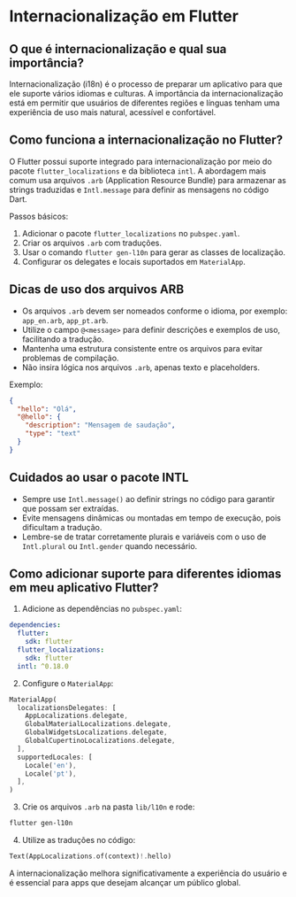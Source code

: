 # Internacionalização em Flutter

## O que é internacionalização e qual sua importância?

Internacionalização (i18n) é o processo de preparar um aplicativo para que ele suporte vários idiomas e culturas. A importância da internacionalização está em permitir que usuários de diferentes regiões e línguas tenham uma experiência de uso mais natural, acessível e confortável.

## Como funciona a internacionalização no Flutter?

O Flutter possui suporte integrado para internacionalização por meio do pacote `flutter_localizations` e da biblioteca `intl`. A abordagem mais comum usa arquivos `.arb` (Application Resource Bundle) para armazenar as strings traduzidas e `Intl.message` para definir as mensagens no código Dart.

Passos básicos:

1. Adicionar o pacote `flutter_localizations` no `pubspec.yaml`.
2. Criar os arquivos `.arb` com traduções.
3. Usar o comando `flutter gen-l10n` para gerar as classes de localização.
4. Configurar os delegates e locais suportados em `MaterialApp`.

## Dicas de uso dos arquivos ARB

* Os arquivos `.arb` devem ser nomeados conforme o idioma, por exemplo: `app_en.arb`, `app_pt.arb`.
* Utilize o campo `@<message>` para definir descrições e exemplos de uso, facilitando a tradução.
* Mantenha uma estrutura consistente entre os arquivos para evitar problemas de compilação.
* Não insira lógica nos arquivos `.arb`, apenas texto e placeholders.

Exemplo:

```json
{
  "hello": "Olá",
  "@hello": {
    "description": "Mensagem de saudação",
    "type": "text"
  }
}
```

## Cuidados ao usar o pacote INTL

* Sempre use `Intl.message()` ao definir strings no código para garantir que possam ser extraídas.
* Evite mensagens dinâmicas ou montadas em tempo de execução, pois dificultam a tradução.
* Lembre-se de tratar corretamente plurais e variáveis com o uso de `Intl.plural` ou `Intl.gender` quando necessário.

## Como adicionar suporte para diferentes idiomas em meu aplicativo Flutter?

1. Adicione as dependências no `pubspec.yaml`:

```yaml
dependencies:
  flutter:
    sdk: flutter
  flutter_localizations:
    sdk: flutter
  intl: ^0.18.0
```

2. Configure o `MaterialApp`:

```dart
MaterialApp(
  localizationsDelegates: [
    AppLocalizations.delegate,
    GlobalMaterialLocalizations.delegate,
    GlobalWidgetsLocalizations.delegate,
    GlobalCupertinoLocalizations.delegate,
  ],
  supportedLocales: [
    Locale('en'),
    Locale('pt'),
  ],
)
```

3. Crie os arquivos `.arb` na pasta `lib/l10n` e rode:

```bash
flutter gen-l10n
```

4. Utilize as traduções no código:

```dart
Text(AppLocalizations.of(context)!.hello)
```

A internacionalização melhora significativamente a experiência do usuário e é essencial para apps que desejam alcançar um público global.
